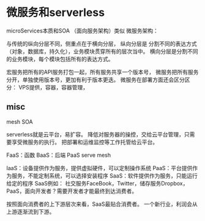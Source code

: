 # 微服务和serverless

microServices本质和SOA （面向服务架构）类似
微服务架构：

与传统的纵向分层不同，侧重点在于横向分层，
纵向分层是 分割不同的表达方式（对象，数据库，持久化），业务模块贯穿所有的层次当中。
横向分层是分割不同的业务模块，每个模块包括所有的表达方式。

宏服务把所有的API服务打包一起，所有服务共享一个版本号，
微服务把所有服务分开，单独使用版本号，更加有利于版本更迭。
微服务在部署方面还会区分区分： VPS提供，容器，容器管理，

## misc

mesh 
SOA

serverless就是云平台，易扩容。
降低对服务器的操控，交给云平台管理，只需要享受微服务的执行。
把部署和运维监控等工作托管给云平台。

FaaS：函数
BaaS：后端
PaaS
serve mesh

IaaS：设备提供作为服务，提供虚拟硬件，可以定制操作系统
PaaS：平台提供作为服务，不能定制系统，可以选择安装程序
SaaS：软件提供作为服务，只能运行给定的程序
SaaS例如： 社交服务FaceBook，Twitter，储存服务Dropbox，
PaaS，面向开发者？需要开发者才能最终到达消费者。

按照面向消费者的上下游层次来看，SaaS最贴合消费者。
一个新行业，利润会从上游逐渐流到下游。